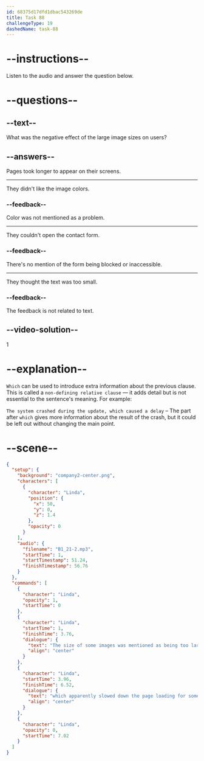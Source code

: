 ```yaml
---
id: 68375d17dfd1dbac543269de
title: Task 88
challengeType: 19
dashedName: task-88
---
```


<!-- (Audio) Linda: The size of some images was mentioned as being too large, which apparently slowed down the page loading for some users. -->

# --instructions--

Listen to the audio and answer the question below.

# --questions--

## --text--

What was the negative effect of the large image sizes on users?

## --answers--

Pages took longer to appear on their screens.

---

They didn't like the image colors.

### --feedback--

Color was not mentioned as a problem.

---

They couldn't open the contact form.

### --feedback--

There's no mention of the form being blocked or inaccessible.

---

They thought the text was too small.

### --feedback--

The feedback is not related to text.

## --video-solution--

1

# --explanation--

`Which` can be used to introduce extra information about the previous clause. This is called a `non-defining relative clause` — it adds detail but is not essential to the sentence's meaning. For example:

`The system crashed during the update, which caused a delay` – The part after `which` gives more information about the result of the crash, but it could be left out without changing the main point.

# --scene--

```json
{
  "setup": {
    "background": "company2-center.png",
    "characters": [
      {
        "character": "Linda",
        "position": {
          "x": 50,
          "y": 0,
          "z": 1.4
        },
        "opacity": 0
      }
    ],
    "audio": {
      "filename": "B1_21-2.mp3",
      "startTime": 1,
      "startTimestamp": 51.24,
      "finishTimestamp": 56.76
    }
  },
  "commands": [
    {
      "character": "Linda",
      "opacity": 1,
      "startTime": 0
    },
    {
      "character": "Linda",
      "startTime": 1,
      "finishTime": 3.76,
      "dialogue": {
        "text": "The size of some images was mentioned as being too large,",
        "align": "center"
      }
    },
    {
      "character": "Linda",
      "startTime": 3.96,
      "finishTime": 6.52,
      "dialogue": {
        "text": "which apparently slowed down the page loading for some users.",
        "align": "center"
      }
    },
    {
      "character": "Linda",
      "opacity": 0,
      "startTime": 7.02
    }
  ]
}
```
